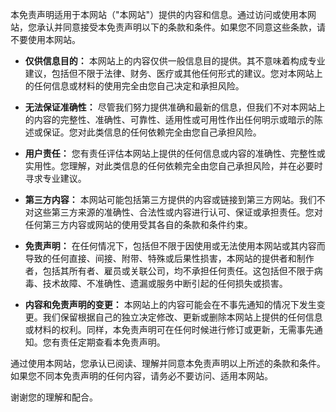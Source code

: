 
本免责声明适用于本网站（"本网站"）提供的内容和信息。通过访问或使用本网站，您承认并同意接受本免责声明以下的条款和条件。如果您不同意这些条款，请不要使用本网站。

- **仅供信息目的：** 本网站上的内容仅供一般信息目的提供。其不意味着构成专业建议，包括但不限于法律、财务、医疗或其他任何形式的建议。您对本网站上的任何信息或材料的使用完全由您自己决定和承担风险。

- **无法保证准确性：** 尽管我们努力提供准确和最新的信息，但我们不对本网站上的内容的完整性、准确性、可靠性、适用性或可用性作出任何明示或暗示的陈述或保证。您对此类信息的任何依赖完全由您自己承担风险。

- **用户责任：** 您有责任评估本网站上提供的任何信息或内容的准确性、完整性或实用性。您理解，对此类信息的任何依赖完全由您自己承担风险，并在必要时寻求专业建议。

- **第三方内容：** 本网站可能包括第三方提供的内容或链接到第三方网站。我们不对这些第三方来源的准确性、合法性或内容进行认可、保证或承担责任。您对任何第三方内容或网站的使用受其各自的条款和条件约束。

- **免责声明：** 在任何情况下，包括但不限于因使用或无法使用本网站或其内容而导致的任何直接、间接、附带、特殊或后果性损害，本网站的提供者和制作者，包括其所有者、雇员或关联公司，均不承担任何责任。这包括但不限于病毒、技术故障、不准确性、遗漏或服务中断引起的任何损失或损害。

- **内容和免责声明的变更：** 本网站上的内容可能会在不事先通知的情况下发生变更。我们保留根据自己的独立决定修改、更新或删除本网站上提供的任何信息或材料的权利。同样，本免责声明可在任何时候进行修订或更新，无需事先通知。您有责任定期查看本免责声明。

通过使用本网站，您承认已阅读、理解并同意本免责声明以上所述的条款和条件。如果您不同本免责声明的任何内容，请务必不要访问、适用本网站。

谢谢您的理解和配合。


